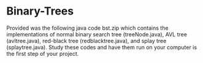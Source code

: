# Binary-Trees
Provided was the following java code bst.zip which contains the implementations of normal binary search tree (treeNode.java), AVL tree (avltree.java), red-black tree (redblacktree.java), and splay tree (splaytree.java). Study these codes and have them run on your computer is the first step of your project.
